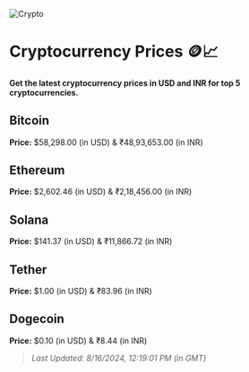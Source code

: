 
![Crypto](https://www.techguide.com.au/wp-content/uploads/2020/11/crypto3.jpeg)

# Cryptocurrency Prices 🪙📈

#### Get the latest cryptocurrency prices in USD and INR for top 5 cryptocurrencies.

## Bitcoin

**Price:** $58,298.00 (in USD) & ₹48,93,653.00 (in INR)

## Ethereum

**Price:** $2,602.46 (in USD) & ₹2,18,456.00 (in INR)

## Solana

**Price:** $141.37 (in USD) & ₹11,866.72 (in INR)

## Tether

**Price:** $1.00 (in USD) & ₹83.96 (in INR)

## Dogecoin

**Price:** $0.10 (in USD) & ₹8.44 (in INR)

> _Last Updated: 8/16/2024, 12:19:01 PM (in GMT)_
